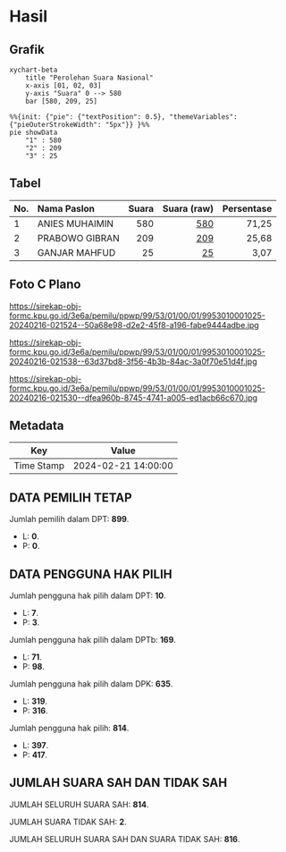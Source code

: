 # Hasil

## Grafik

```mermaid
xychart-beta
    title "Perolehan Suara Nasional"
    x-axis [01, 02, 03]
    y-axis "Suara" 0 --> 580
    bar [580, 209, 25]
```

```mermaid
%%{init: {"pie": {"textPosition": 0.5}, "themeVariables": {"pieOuterStrokeWidth": "5px"}} }%%
pie showData
    "1" : 580
    "2" : 209
    "3" : 25
```

## Tabel

| No. | Nama Paslon    | Suara | Suara (raw) | Persentase |
|:--- |:-------------- | -----:| -----------:| ----------:|
| 1   | ANIES MUHAIMIN | 580   | [580][p-1]  | 71,25      |
| 2   | PRABOWO GIBRAN | 209   | [209][p-2]  | 25,68      |
| 3   | GANJAR MAHFUD  | 25    | [25][p-3]   | 3,07       |


[p-1]: https://github.com/gigit-pemilu/pemilu-2024/blob/main/pilpres/hitung-suara/sub/99-luar-negeri/sub/53-jeddah-arab-saudi/sub/01-jeddah-arab-saudi/sub/0001-jeddah-arab-saudi/sub/025-ksk-013/sub/paslon-1.txt
[p-2]: https://github.com/gigit-pemilu/pemilu-2024/blob/main/pilpres/hitung-suara/sub/99-luar-negeri/sub/53-jeddah-arab-saudi/sub/01-jeddah-arab-saudi/sub/0001-jeddah-arab-saudi/sub/025-ksk-013/sub/paslon-2.txt
[p-3]: https://github.com/gigit-pemilu/pemilu-2024/blob/main/pilpres/hitung-suara/sub/99-luar-negeri/sub/53-jeddah-arab-saudi/sub/01-jeddah-arab-saudi/sub/0001-jeddah-arab-saudi/sub/025-ksk-013/sub/paslon-3.txt

## Foto C Plano

https://sirekap-obj-formc.kpu.go.id/3e6a/pemilu/ppwp/99/53/01/00/01/9953010001025-20240216-021524--50a68e98-d2e2-45f8-a196-fabe9444adbe.jpg

https://sirekap-obj-formc.kpu.go.id/3e6a/pemilu/ppwp/99/53/01/00/01/9953010001025-20240216-021538--63d37bd8-3f56-4b3b-84ac-3a0f70e51d4f.jpg

https://sirekap-obj-formc.kpu.go.id/3e6a/pemilu/ppwp/99/53/01/00/01/9953010001025-20240216-021530--dfea960b-8745-4741-a005-ed1acb66c670.jpg


## Metadata

| Key        | Value               |
| ---------- | ------------------- |
| Time Stamp | 2024-02-21 14:00:00 |


## DATA PEMILIH TETAP

Jumlah pemilih dalam DPT: **899**.
 * L: **0**.
 * P: **0**.

## DATA PENGGUNA HAK PILIH

Jumlah pengguna hak pilih dalam DPT: **10**.
 * L: **7**.
 * P: **3**.

Jumlah pengguna hak pilih dalam DPTb: **169**.
 * L: **71**.
 * P: **98**.

Jumlah pengguna hak pilih dalam DPK: **635**.
 * L: **319**.
 * P: **316**.

Jumlah pengguna hak pilih: **814**.
 * L: **397**.
 * P: **417**.

## JUMLAH SUARA SAH DAN TIDAK SAH

JUMLAH SELURUH SUARA SAH: **814**.

JUMLAH SUARA TIDAK SAH: **2**.

JUMLAH SELURUH SUARA SAH DAN SUARA TIDAK SAH: **816**.


